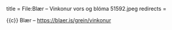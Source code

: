 title = File:Blær – Vinkonur vors og blóma 51592.jpeg
redirects =
>>>>

{{c}} Blær – https://blaer.is/grein/vinkonur